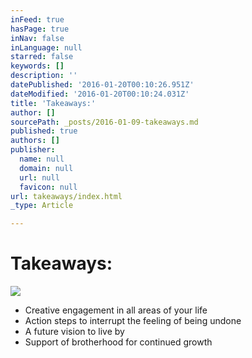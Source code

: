 ```yaml
---
inFeed: true
hasPage: true
inNav: false
inLanguage: null
starred: false
keywords: []
description: ''
datePublished: '2016-01-20T00:10:26.951Z'
dateModified: '2016-01-20T00:10:24.031Z'
title: 'Takeaways:'
author: []
sourcePath: _posts/2016-01-09-takeaways.md
published: true
authors: []
publisher:
  name: null
  domain: null
  url: null
  favicon: null
url: takeaways/index.html
_type: Article

---
```

# Takeaways:
![](https://s3-us-west-2.amazonaws.com/the-grid-img/p/6476e58b606a9ee8c266b46f436a9d0caba3ad92.jpg)

* Creative engagement in all areas of your life
* Action steps to interrupt the feeling of being undone
* A future vision to live by
* Support of brotherhood for continued growth